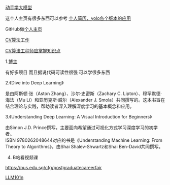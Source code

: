 [动手学大模型](https://github.com/Lordog/dive-into-llms)

这个人主页有很多东西可以参考
[个人简历，yolo各个版本的应用](https://github.com/DataXujing)

GitHub做[个人主页](https://dataxujing.github.io/)

[CV算法工作](https://github.com/HarleysZhang/cv_note)

[CV算法工程师应掌握知识点](https://github.com/harleyszhang/cv_note/blob/master/data/images/CV%E7%AE%97%E6%B3%95%E5%B7%A5%E7%A8%8B%E5%B8%88%E5%BA%94%E6%8E%8C%E6%8F%A1%E7%9F%A5%E8%AF%86%E7%82%B9.png)

1.[博主](https://github.com/lucidrains?tab=repositories&q=&type=&language=&sort=stargazers)

有好多项目
而且据说代码可读性很强
可以学很多东西

2.《Dive into Deep Learning》

是由阿斯顿·张（Aston Zhang）、沙尔·史密斯（Zachary C. Lipton）、穆罕默德·海法（Mu Li）和亚历克斯·威尔（Alexander J. Smola）共同撰写的。这本书旨在结合理论与实践，帮助读者深入理解深度学习的基本概念和应用。	

3.《Understanding Deep Learning: A Visual Introduction for Beginners》

由Simon J.D. Prince撰写，主要面向希望通过可视化方式学习深度学习的初学者。	
	ISBN 9780262048644对应的书是《Understanding Machine Learning: From Theory to Algorithms》，由Shai Shalev-Shwartz和Shai Ben-David共同撰写。
    
4. B站看视频课	

https://nus.edu.sg/cfg/postgraduatecareerfair

[LLM101n](https://github.com/karpathy/LLM101n)
	